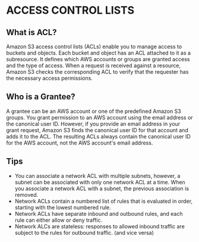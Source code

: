 # ACCESS CONTROL LISTS
## What is ACL?

Amazon S3 access control lists (ACLs) enable you to manage access to buckets and objects. Each bucket and object has an ACL attached to it as a subresource. It defines which AWS accounts or groups are granted access and the type of access. When a request is received against a resource, Amazon S3 checks the corresponding ACL to verify that the requester has the necessary access permissions.

## Who is a Grantee?

A grantee can be an AWS account or one of the predefined Amazon S3 groups. You grant permission to an AWS account using the email address or the canonical user ID. However, if you provide an email address in your grant request, Amazon S3 finds the canonical user ID for that account and adds it to the ACL. The resulting ACLs always contain the canonical user ID for the AWS account, not the AWS account's email address.

## Tips
- You can associate a network ACL with multiple subnets, however, a subnet can be associated with only one network ACL at a time. When you associate a network ACL with a subnet, the previous association is removed.
- Network ACLs contain a numbered list of rules that is evaluated in order, starting with the lowest numbered rule.
- Network ACLs have separate inbound and outbound rules, and each rule can either allow or deny traffic.
- Network ALCs are stateless: responses to allowed inbound traffic are subject to the rules for outbound traffic. (and vice versa)
